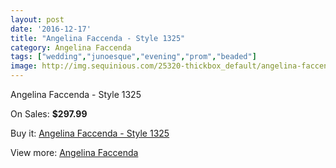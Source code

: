 ```yaml
---
layout: post
date: '2016-12-17'
title: "Angelina Faccenda - Style 1325"
category: Angelina Faccenda
tags: ["wedding","junoesque","evening","prom","beaded"]
image: http://img.sequinious.com/25320-thickbox_default/angelina-faccenda-style-1325.jpg
---
```

Angelina Faccenda - Style 1325

On Sales: **$297.99**
<a href="https://www.sequinious.com/angelina-faccenda/10545-angelina-faccenda-style-1325.html"><amp-img layout="responsive" width="600" height="600" src="//img.sequinious.com/25320-thickbox_default/angelina-faccenda-style-1325.jpg" alt="Angelina Faccenda - Style 1325 0" /></a>
<a href="https://www.sequinious.com/angelina-faccenda/10545-angelina-faccenda-style-1325.html"><amp-img layout="responsive" width="600" height="600" src="//img.sequinious.com/25321-thickbox_default/angelina-faccenda-style-1325.jpg" alt="Angelina Faccenda - Style 1325 1" /></a>
<a href="https://www.sequinious.com/angelina-faccenda/10545-angelina-faccenda-style-1325.html"><amp-img layout="responsive" width="600" height="600" src="//img.sequinious.com/25322-thickbox_default/angelina-faccenda-style-1325.jpg" alt="Angelina Faccenda - Style 1325 2" /></a>
<a href="https://www.sequinious.com/angelina-faccenda/10545-angelina-faccenda-style-1325.html"><amp-img layout="responsive" width="600" height="600" src="//img.sequinious.com/25323-thickbox_default/angelina-faccenda-style-1325.jpg" alt="Angelina Faccenda - Style 1325 3" /></a>

Buy it: [Angelina Faccenda - Style 1325](https://www.sequinious.com/angelina-faccenda/10545-angelina-faccenda-style-1325.html "Angelina Faccenda - Style 1325")

View more: [Angelina Faccenda](https://www.sequinious.com/16-angelina-faccenda "Angelina Faccenda")